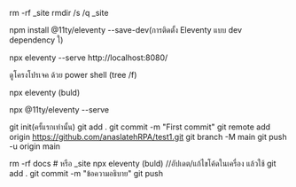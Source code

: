 rm -rf _site
rmdir /s /q _site


npm install @11ty/eleventy --save-dev(การติดตั้ง Eleventy แบบ dev dependency ใ)

npx eleventy --serve
http://localhost:8080/


ดูโครงโปรเจค ด้วย power shell (tree /f)


npx eleventy (buld)

npx @11ty/eleventy --serve



git init(ครั้แรกเท่านั้น)
git add .
git commit -m "First commit"
git remote add origin https://github.com/anaslatehRPA/test1.git
git branch -M main
git push -u origin main


rm -rf docs     # หรือ _site
npx eleventy  (buld)
//อัปเดต/แก้ไขโค้ดในเครื่อง แล้วใช้
git add .
git commit -m "ข้อความอธิบาย"
git push